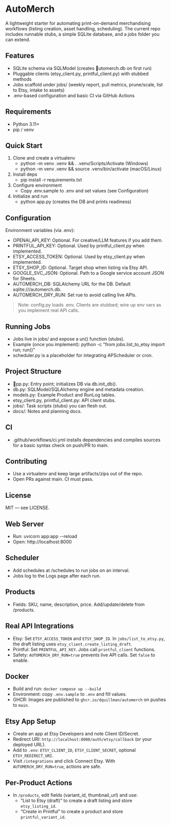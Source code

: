 ﻿# AutoMerch

A lightweight starter for automating print-on-demand merchandising workflows (listing creation, asset handling, scheduling). The current repo includes runnable stubs, a simple SQLite database, and a jobs folder you can extend.

## Features
- SQLite schema via SQLModel (creates utomerch.db on first run)
- Pluggable clients (etsy_client.py, printful_client.py) with stubbed methods
- Jobs scaffold under jobs/ (weekly report, pull metrics, prune/scale, list to Etsy, intake to assets)
- .env-based configuration and basic CI via GitHub Actions

## Requirements
- Python 3.11+
- pip / venv

## Quick Start
1. Clone and create a virtualenv
   - python -m venv .venv && . .venv/Scripts/Activate (Windows)
   - python -m venv .venv && source .venv/bin/activate (macOS/Linux)
2. Install deps
   - pip install -r requirements.txt
3. Configure environment
   - Copy .env.sample to .env and set values (see Configuration)
4. Initialize and run
   - python app.py (creates the DB and prints readiness)

## Configuration
Environment variables (via .env):
- OPENAI_API_KEY: Optional. For creative/LLM features if you add them.
- PRINTFUL_API_KEY: Optional. Used by printful_client.py when implemented.
- ETSY_ACCESS_TOKEN: Optional. Used by etsy_client.py when implemented.
- ETSY_SHOP_ID: Optional. Target shop when listing via Etsy API.
- GOOGLE_SVC_JSON: Optional. Path to a Google service account JSON for Sheets.
- AUTOMERCH_DB: SQLAlchemy URL for the DB. Default sqlite:///automerch.db.
- AUTOMERCH_DRY_RUN: Set 	rue to avoid calling live APIs.

> Note: config.py loads .env. Clients are stubbed; wire up env vars as you implement real API calls.

## Running Jobs
- Jobs live in jobs/ and expose a un() function (stubs).
- Example (once you implement): python -c "from jobs.list_to_etsy import run; run()"
- scheduler.py is a placeholder for integrating APScheduler or cron.

## Project Structure
- pp.py: Entry point; initializes DB via db.init_db().
- db.py: SQLModel/SQLAlchemy engine and metadata creation.
- models.py: Example Product and RunLog tables.
- etsy_client.py, printful_client.py: API client stubs.
- jobs/: Task scripts (stubs) you can flesh out.
- docs/: Notes and planning docs.

## CI
- .github/workflows/ci.yml installs dependencies and compiles sources for a basic syntax check on push/PR to main.

## Contributing
- Use a virtualenv and keep large artifacts/zips out of the repo.
- Open PRs against main. CI must pass.

## License
MIT — see LICENSE.


## Web Server
- Run: uvicorn app:app --reload
- Open: http://localhost:8000


## Scheduler
- Add schedules at /schedules to run jobs on an interval.
- Jobs log to the Logs page after each run.

## Products
- Fields: SKU, name, description, price. Add/update/delete from /products.

## Real API Integrations
- Etsy: Set `ETSY_ACCESS_TOKEN` and `ETSY_SHOP_ID`. In `jobs/list_to_etsy.py`, the draft listing uses `etsy_client.create_listing_draft`.
- Printful: Set `PRINTFUL_API_KEY`. Jobs call `printful_client` functions.
- Safety: `AUTOMERCH_DRY_RUN=true` prevents live API calls. Set `false` to enable.

## Docker
- Build and run: `docker compose up --build`
- Environment: copy `.env.sample` to `.env` and fill values.
- GHCR: Images are published to `ghcr.io/dquillman/automerch` on pushes to `main`.
## Etsy App Setup
- Create an app at Etsy Developers and note Client ID/Secret.
- Redirect URI: `http://localhost:8000/auth/etsy/callback` (or your deployed URL).
- Add to `.env`: `ETSY_CLIENT_ID`, `ETSY_CLIENT_SECRET`, optional `ETSY_REDIRECT_URI`.
- Visit `/integrations` and click Connect Etsy. With `AUTOMERCH_DRY_RUN=true`, actions are safe.

## Per-Product Actions
- In `/products`, edit fields (variant_id, thumbnail_url) and use:
  - “List to Etsy (draft)” to create a draft listing and store `etsy_listing_id`.
  - “Create in Printful” to create a product and store `printful_variant_id`.
